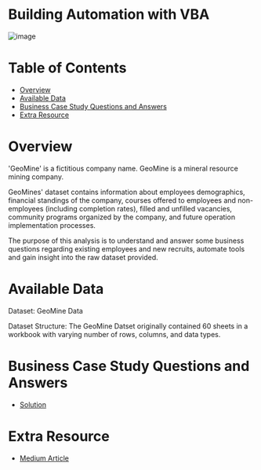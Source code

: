 # Building Automation with VBA
![image](https://github.com/user-attachments/assets/be8a8ed6-bb23-44ff-abbf-09a46c91f5c2)

# Table of Contents
- [Overview](https://github.com/temidataspot/Building_an_Model_in_MS_Excel_using_VBA/blob/main/README.md#overview)
- [Available Data](https://github.com/temidataspot/Building_an_Model_in_MS_Excel_using_VBA/blob/main/README.md#available-data)
- [Business Case Study Questions and Answers](https://github.com/temidataspot/Building_an_Model_in_MS_Excel_using_VBA/blob/main/README.md#business-case-study-questions-and-answers)
- [Extra Resource](https://github.com/temidataspot/Building_an_Model_in_MS_Excel_using_VBA/blob/main/README.md#extra-resource)
 
# Overview
'GeoMine' is a fictitious company name. GeoMine is a mineral resource mining company.

GeoMines' dataset contains information about employees demographics, financial standings of the company,
courses offered to employees and non-employees (including completion rates), filled and unfilled vacancies,
community programs organized by the company, and future operation implementation processes.

The purpose of this analysis is to understand and answer some business questions regarding existing employees
and new recruits, automate tools and gain insight into the raw dataset provided.

# Available Data
Dataset: GeoMine Data

Dataset Structure: The GeoMine Datset originally contained 60 sheets in a workbook with varying number of rows,
columns, and data types.

# Business Case Study Questions and Answers
- [Solution](https://github.com/temidataspot/Building_an_Model_in_MS_Excel_using_VBA/blob/main/solutions.md)

# Extra Resource
- [Medium Article](https://medium.com/@temiloluwa.jokotola/geomine-dataset-building-automation-with-vba-7624ec1dcffa)
